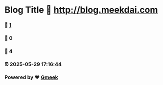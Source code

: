 # Blog Title :link: http://blog.meekdai.com 
### :page_facing_up: [1](http://blog.meekdai.com/tag.html) 
### :speech_balloon: 0 
### :hibiscus: 4 
### :alarm_clock: 2025-05-29 17:16:44 
### Powered by :heart: [Gmeek](https://github.com/Meekdai/Gmeek)
